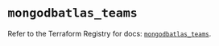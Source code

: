 # `mongodbatlas_teams`

Refer to the Terraform Registry for docs: [`mongodbatlas_teams`](https://registry.terraform.io/providers/mongodb/mongodbatlas/1.17.4/docs/resources/teams).
